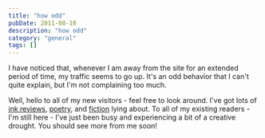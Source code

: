 ```yaml
---
title: "how odd"
pubDate: 2011-08-18
description: "how odd"
category: "general"
tags: []
---
```


I have noticed that, whenever I am away from the site for an extended period of time, my traffic seems to go up. It's an odd behavior that I can't quite explain, but I'm not complaining too much.

Well, hello to all of my new visitors - feel free to look around. I've got lots of [ink reviews](/categories/ink-reviews/), [poetry](/categories/poetry), and [fiction](/categories/short-stories) lying about. To all of my existing readers - I'm still here - I've just been busy and experiencing a bit of a creative drought. You should see more from me soon!
